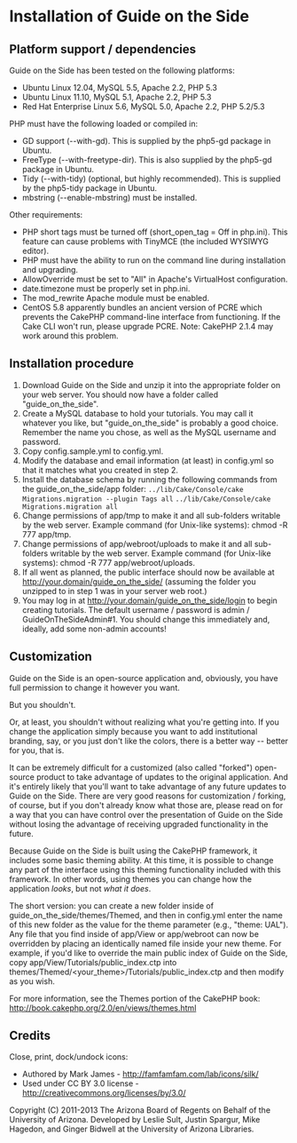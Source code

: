 Installation of Guide on the Side
=================

Platform support / dependencies
-------------------------------------------------------------------------------
Guide on the Side has been tested on the following platforms:

* Ubuntu Linux 12.04, MySQL 5.5, Apache 2.2, PHP 5.3
* Ubuntu Linux 11.10, MySQL 5.1, Apache 2.2, PHP 5.3
* Red Hat Enterprise Linux 5.6, MySQL 5.0, Apache 2.2, PHP 5.2/5.3

PHP must have the following loaded or compiled in:

* GD support (--with-gd). This is supplied by the php5-gd package in Ubuntu.
* FreeType (--with-freetype-dir). This is also supplied by the php5-gd 
package in Ubuntu.
* Tidy (--with-tidy) (optional, but highly recommended). This is supplied by 
the php5-tidy package in Ubuntu.
* mbstring (--enable-mbstring) must be installed.

Other requirements:

* PHP short tags must be turned off (short_open_tag = Off in php.ini). This 
feature can cause problems with TinyMCE (the included WYSIWYG editor).
* PHP must have the ability to run on the command line during installation 
and upgrading.
* AllowOverride must be set to "All" in Apache's VirtualHost configuration.
* date.timezone must be properly set in php.ini.
* The mod_rewrite Apache module must be enabled.
* CentOS 5.8 apparently bundles an ancient version of PCRE which prevents the
CakePHP command-line interface from functioning. If the Cake CLI won't run, 
please upgrade PCRE. Note: CakePHP 2.1.4 may work around this problem.  

Installation procedure
-------------------------------------------------------------------------------
1. Download Guide on the Side and unzip it into the appropriate folder on your 
   web server. You should now have a folder called "guide_on_the_side".
2. Create a MySQL database to hold your tutorials. You may call it whatever
   you like, but "guide_on_the_side" is probably a good choice. Remember the 
   name you chose, as well as the MySQL username and password.
3. Copy config.sample.yml to config.yml.
4. Modify the database and email information (at least) in config.yml so that it 
     matches what you created in step 2.
5. Install the database schema by running the following commands from the 
   guide_on_the_side/app folder:
   ```../lib/Cake/Console/cake Migrations.migration --plugin Tags all```
   ```../lib/Cake/Console/cake Migrations.migration all```
6. Change permissions of app/tmp to make it and all sub-folders writable by 
   the web server. Example command (for Unix-like systems): 
    chmod -R 777 app/tmp.
7. Change permissions of app/webroot/uploads to make it and all sub-folders writable by 
   the web server. Example command (for Unix-like systems): 
    chmod -R 777 app/webroot/uploads.
8. If all went as planned, the public interface should now be available at 
   http://your.domain/guide_on_the_side/ (assuming the folder you unzipped to 
   in step 1 was in your server web root.)
9. You may log in at http://your.domain/guide_on_the_side/login to begin creating
   tutorials. The default username / password is admin / GuideOnTheSideAdmin#1.
   You should change this immediately and, ideally, add some non-admin 
   accounts!

Customization
-------------------------------------------------------------------------------
Guide on the Side is an open-source application and, obviously, you have full
permission to change it however you want.

But you shouldn't.

Or, at least, you shouldn't without realizing what you're getting into. If you
change the application simply because you want to add institutional branding, say, or
you just don't like the colors, there is a better way -- better for you, that 
is.

It can be extremely difficult for a customized (also called "forked") 
open-source product to take advantage of updates to the original application. 
And it's entirely likely that you'll want to take advantage of any future 
updates to Guide on the Side. There are very good reasons for customization / 
forking, of course, but if you don't already know what those are, please read 
on for a way that you can have control over the presentation of Guide on the 
Side without losing the advantage of receiving upgraded functionality in the 
future.

Because Guide on the Side is built using the CakePHP framework, it includes 
some basic theming ability. At this time, it is possible to change any 
part of the interface using this theming functionality included with this 
framework. In other words, using themes you can change how the 
application *looks*, but not *what it does*.

The short version: you can create a new folder inside of 
guide_on_the_side/themes/Themed, and then in config.yml enter the name of this 
new folder as the value for the theme parameter (e.g., "theme: UAL"). Any file 
that you find inside of app/View or app/webroot can now be overridden by 
placing an identically named file inside your new theme. For example, if 
you'd like to override the main public index of Guide on the Side, copy 
app/View/Tutorials/public_index.ctp into 
themes/Themed/<your_theme>/Tutorials/public_index.ctp and then modify as you 
wish. 

For more information, see the Themes portion of the CakePHP book:
http://book.cakephp.org/2.0/en/views/themes.html

Credits
-------------------------------------------------------------------------------
Close, print, dock/undock icons:
 - Authored by Mark James - http://famfamfam.com/lab/icons/silk/
 - Used under CC BY 3.0 license - http://creativecommons.org/licenses/by/3.0/

Copyright (C) 2011-2013 The Arizona Board of Regents on Behalf of the 
University of Arizona. Developed by Leslie Sult, Justin Spargur, 
Mike Hagedon, and Ginger Bidwell at the University of Arizona Libraries.
